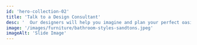 ```yaml
---
id: 'hero-collection-02'
title: 'Talk to a Design Consultant'
desc: '  Our designers will help you imagine and plan your perfect oasis, and our skilled craftsmen will bring it to life.'
image: '/images/furniture/bathroom-styles-sandtons.jpeg'
imageAlt: 'Slide Image'
---
```

